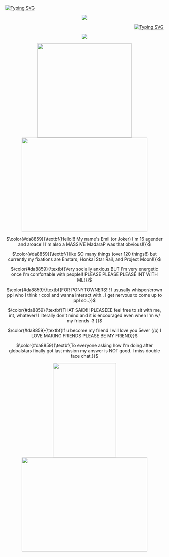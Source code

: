 <p align="left"> 
<a href="https://git.io/typing-svg"><img src="https://readme-typing-svg.demolab.com?font=Fira+Code&size=14&pause=1000&color=B84223&width=435&lines=Our+shadows+are+not+too+close%2C+nor+too+far." alt="Typing SVG" /></a>
</p>
<p align="center"> 
<img src="https://files.catbox.moe/lm38bz.png" data-canonical-src="(https://files.catbox.moe/lm38bz.png)" <br/>
</p>

<p align="right">
<a href="https://git.io/typing-svg"><img src="https://readme-typing-svg.demolab.com?font=Fira+Code&size=14&pause=1000&color=D96D5F&width=435&lines=When+seen+from+a+distance+we+may+look+just+as+one.." alt="Typing SVG" /></a>

<p align="center"> 
<img src="https://files.catbox.moe/sn2tf8.png" data-canonical-src="(https://files.catbox.moe/sn2tf8.png)" <br/>
</p>

<p align="center"> 
<img src="https://files.catbox.moe/g6iwa3.webp" data-canonical-src="(https://files.catbox.moe/1vdhl4.png)" width="300" height="300"> <img src="https://files.catbox.moe/1vdhl4.png" data-canonical-src="(https://files.catbox.moe/1vdhl4.png)"width="400" height="300">
</p>

  <p align="center">   
$\color{#da8859}{\textbf{Hello!!! My name's Emil (or Joker) I'm 16 agender and aroace!! I'm also a MASSIVE MadaraP was that obvious!!}}$
</p>
 <p align="center">   
$\color{#da8859}{\textbf{I like SO many things (over 120 things!!) but currently my fixations are Enstars, Honkai Star Rail, and Project Moon!!}}$
</p>
 <p align="center">   
$\color{#da8859}{\textbf{Very socially anxious BUT I'm very energetic once I'm comfortable with people!! PLEASE PLEASE PLEASE INT WITH ME!}}$
</p>
 <p align="center">   
$\color{#da8859}{\textbf{FOR PONYTOWNERS!!! I ususally whisper/crown ppl who I think r cool and wanna interact with.. I get nervous to come up to ppl so..}}$
</p>
 <p align="center">   
$\color{#da8859}{\textbf{THAT SAID!!! PLEASEEE feel free to sit with me, int, whatever! I literally don't mind and it is encouraged even when I'm w/ my friends :3 }}$
</p>
 <p align="center">   
$\color{#da8859}{\textbf{If u become my friend I will love you 5ever (/p) I LOVE MAKING FRIENDS PLEASE BE MY FRIEND}}$
</p>
 <p align="center">   
$\color{#da8859}{\textbf{To everyone asking how I'm doing after globalstars finally got last mission my answer is NOT good. I miss double face chat.}}$
</p>
<p align="center"> 
<img src="https://files.catbox.moe/8qj0bn.webp" data-canonical-src="(https://files.catbox.moe/8qj0bn.webp)" width="200" height="300"> <img src="https://files.catbox.moe/6gotga.png" data-canonical-src="(https://files.catbox.moe/6gotga.png)"width="400" height="300">
</p>

